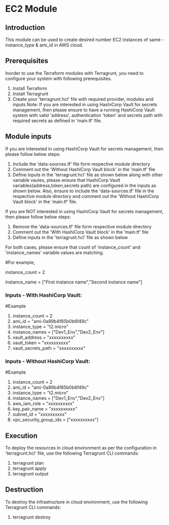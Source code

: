 # EC2 Module
## Introduction
This module can be used to create desired number EC2 instances of same - instance_type & ami_id in AWS cloud.
## Prerequisites
Inorder to use the Terraform modules with Terragrunt, you need to configure your system with following prerequisites.
1. Install Terraform
2. Install Terragrunt
3. Create your 'terragrunt.hcl' file with required provider, modules and inputs
Note: If you are interested in using HashiCorp Vault for secrets management, then please ensure to have a running HashiCorp Vault system with valid 'address', authentication 'token' and secrets path with required secrets as defined in 'main.tf' file.
## Module inputs
If you are interested in using HashiCorp Vault for secrets management, then please follow below steps:
1. Include the 'data-sources.tf' file form respective module directory
2. Comment out the 'Without HashiCorp Vault block' in the 'main.tf' file
3. Define inputs in the 'terragrunt.hcl' file as shown below
 along with other variable vaules, please ensure that HashiCorp Vault variables(address,token,secrets path) are configured in the inputs as shown below. Also, ensure to include the 'data-sources.tf' file in the respective module directory and comment out the 'Without HashiCorp Vault block' in the 'main.tf' file. 

If you are NOT interested in using HashiCorp Vault for secrets management, then please follow below steps:
1. Remove the 'data-sources.tf' file form respective module directory
2. Comment out the 'With HashiCorp Vault block' in the 'main.tf' file
3. Define inputs in the 'terragrunt.hcl' file as shown below

For both cases, please ensure that count of 'instance_count' and 'instance_names' variable values are matching.

#For example, 

instance_count = 2

instance_name = ["First instance name","Second instance name"]
### Inputs - With HashiCorp Vault:
#Example
1. instance_count     = 2
2. ami_id             = "ami-0a89b4f85b0b6f49c"
3. instance_type      = "t2.micro"
4. instance_names     = ["Dev1_Env","Dev2_Env"]
5. vault_address      = "xxxxxxxxxx"
6. vault_token        = "xxxxxxxxxx"
7. vault_secrets_path = "xxxxxxxxxx"
### Inputs - Without HashiCorp Vault:
#Example
1. instance_count         = 2
2. ami_id                 = "ami-0a89b4f85b0b6f49c"
3. instance_type          = "t2.micro"
4. instance_names         = ["Dev1_Env","Dev2_Env"]
5. aws_iam_role           = "xxxxxxxxxx"
6. key_pair_name          = "xxxxxxxxxx"
7. subnet_id              = "xxxxxxxxxx"
8. vpc_security_group_ids = ["xxxxxxxxxx"]
## Execution
To deploy the resources in cloud environment as per the configuration in 'terragrunt.hcl' file, use the following Terragrunt CLI commands:
1. terragrunt plan
2. terragrunt apply
3. terragrunt output
## Destruction
To destroy the infrastructure in cloud environment, use the following Terragrunt CLI commands:
1. terragrunt destroy